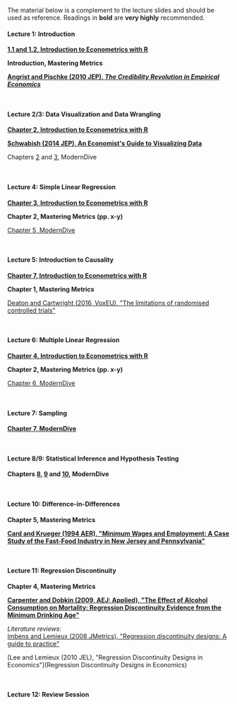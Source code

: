 The material below is a complement to the lecture slides and should be used as reference. Readings in **bold** are **very highly** recommended.


#### Lecture 1: Introduction

[**1.1 and 1.2, Introduction to Econometrics with R**](https://scpoecon.github.io/ScPoEconometrics/R-intro.html)

**Introduction, Mastering Metrics**

[**Angrist and Pischke (2010 JEP), *The Credibility Revolution in Empirical Economics***](https://www.aeaweb.org/articles?id=10.1257/jep.24.2.3)  

<br>

#### Lecture 2/3: Data Visualization and Data Wrangling

[**Chapter 2, Introduction to Econometrics with R**](https://scpoecon.github.io/ScPoEconometrics/sum.html)

[**Schwabish (2014 JEP), An Economist's Guide to Visualizing Data**](https://www.aeaweb.org/articles?id=10.1257/jep.28.1.209)

Chapters [2](https://moderndive.com/2-viz.html) and [3](https://moderndive.com/3-wrangling.html), ModernDive

<br>

#### Lecture 4: Simple Linear Regression

[**Chapter 3, Introduction to Econometrics with R**](https://scpoecon.github.io/ScPoEconometrics/linreg.html)

**Chapter 2, Mastering Metrics (pp. x-y)**

[Chapter 5, ModernDive](https://moderndive.com/5-regression.html)

<br>

#### Lecture 5: Introduction to Causality

[**Chapter 7, Introduction to Econometrics with R**](https://scpoecon.github.io/ScPoEconometrics/causality.html)

**Chapter 1, Mastering Metrics**

[Deaton and Cartwright (2016, VoxEU), "The limitations of randomised controlled trials"](https://voxeu.org/article/limitations-randomised-controlled-trials)

<br>

#### Lecture 6: Multiple Linear Regression

[**Chapter 4, Introduction to Econometrics with R**](https://scpoecon.github.io/ScPoEconometrics/multiple-reg.html)

**Chapter 2, Mastering Metrics (pp. x-y)**

[Chapter 6, ModernDive](https://moderndive.com/6-multiple-regression.html)

<br>

#### Lecture 7: Sampling

[**Chapter 7, ModernDive**](https://moderndive.com/7-sampling.html)

<br>

#### Lecture 8/9: Statistical Inference and Hypothesis Testing

**Chapters [8](https://moderndive.com/8-confidence-intervals.html), [9](https://moderndive.com/9-hypothesis-testing.html) and [10](https://moderndive.com/10-inference-for-regression.html), ModernDive**

<br>

#### Lecture 10: Difference-in-Differences

**Chapter 5, Mastering Metrics**

[**Card and Krueger (1994 AER), "Minimum Wages and Employment: A Case Study of the Fast-Food Industry in New Jersey and Pennsylvania"**](http://davidcard.berkeley.edu/papers/njmin-aer.pdf)

<br>

#### Lecture 11: Regression Discontinuity

**Chapter 4, Mastering Metrics**

[**Carpenter and Dobkin (2009, AEJ: Applied), "The Effect of Alcohol Consumption on Mortality: Regression Discontinuity Evidence from the Minimum Drinking Age"**](https://www.aeaweb.org/articles?id=10.1257/app.1.1.164)

*Literature reviews:*  
[Imbens and Lemieux (2008 JMetrics), "Regression discontinuity designs: A guide to practice"](https://faculty.smu.edu/millimet/classes/eco7377/papers/imbens%20lemieux%202008.pdf)

[Lee and Lemieux (2010 JEL), "Regression Discontinuity Designs in Economics"](Regression Discontinuity Designs
in Economics)

<br>

#### Lecture 12: Review Session

